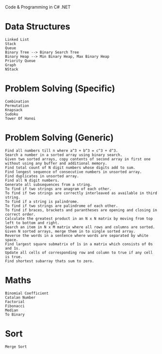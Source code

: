 Code & Programming in C# .NET

# Data Structures
    Linked List
    Stack
    Queue
    Binary Tree --> Binary Search Tree
    Binary Heap --> Min Binary Heap, Max Binary Heap
    Priority Queue
    Graph
	NStack
# Problem Solving (Specific)
    Combination
    Permutation
    Knapsack
    Sudoku
    Tower Of Hanoi
# Problem Solving (Generic)
    Find all numbers till n where a^3 + b^3 = c^3 + d^3.
    Search a number in a sorted array using binary search.
    Given two sorted arrays, copy contents of second array in first one without using any buffer and additional memory.
    Find total count of N digit numbers whose digits add to sum.
    Find longest sequence of consecutive numbers in unsorted array.
    Find duplicates in unsorted array.
    Find all N digit numbers.
    Generate all subsequences from a string.
    To find if two strings are anagram of each other.
    To find if two strings are correctly interleaved as available in third string.
    To find if a string is palindrome.
    To find if two strings are palindrome of each other.
	To find if braces, brackets and parantheses are opening and closing in correct order.
    Calculate the greatest product in an N x N matrix by moving from top left to bottom and right.
    Search an item in N x M matrix where all rows and columns are sorted.
    Given N sorted arrays, merge them in to single sorted array.
    Reverse the words in a sentence where words are separated by white space.
    Find largest square submatrix of 1s in a matrix which consists of 0s and 1s.
    Update all cells of corresponding row and column to true if any cell is true.
    Find shortest subarray thats sum to zero.
# Maths
    Binomial Coefficient
    Catalan Number
    Factorial
    Fibonacci
    Median
    To Binary
# Sort
    Merge Sort
